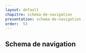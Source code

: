 ```yaml
---
layout: default
chapitre: schema-de-navigation
presentation: schema-de-navigation
order:  53
---
```

## Schema de navigation   




<!-- new slide -->

